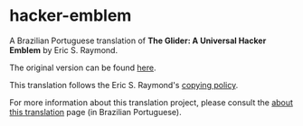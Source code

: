 # hacker-emblem
A Brazilian Portuguese translation of **The Glider: A Universal Hacker Emblem** by Eric S. Raymond.

The original version can be found [here](http://www.catb.org/hacker-emblem/).

This translation follows the Eric S. Raymond's [copying policy](http://catb.org/~esr/copying.html).

For more information about this translation project, please consult the [about this translation](http://jonatha.daguerre.com.br/hacker-emblem/translation.html) page (in Brazilian Portuguese).